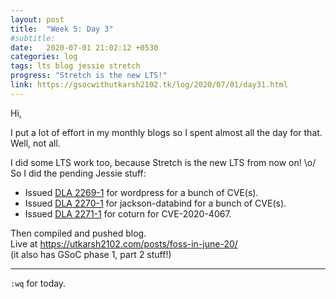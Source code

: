 ```yaml
---
layout: post
title:  "Week 5: Day 3"
#subtitle:
date:   2020-07-01 21:02:12 +0530
categories: log
tags: lts blog jessie stretch
progress: "Stretch is the new LTS!"
link: https://gsocwithutkarsh2102.tk/log/2020/07/01/day31.html
---
```


Hi,

I put a lot of effort in my monthly blogs so I spent almost all the day for
that. Well, not all.

I did some LTS work too, because Stretch is the new LTS from now on! \o/  
So I did the pending Jessie stuff:
- Issued [DLA 2269-1](https://lists.debian.org/debian-lts-announce/2020/07/msg00000.html)
  for wordpress for a bunch of CVE(s).
- Issued [DLA 2270-1](https://lists.debian.org/debian-lts-announce/2020/07/msg00001.html)
  for jackson-databind for a bunch of CVE(s).
- Issued [DLA 2271-1](https://lists.debian.org/debian-lts-announce/2020/07/msg00002.html)
  for coturn for CVE-2020-4067.

Then compiled and pushed blog.  
Live at https://utkarsh2102.com/posts/foss-in-june-20/  
(it also has GSoC phase 1, part 2 stuff!)

---

`:wq` for today.
